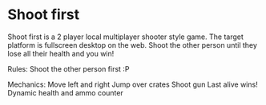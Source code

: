 # Shoot first
Shoot first is a 2 player local multiplayer shooter style game.
The target platform is fullscreen desktop on the web.
Shoot the other person until they lose all their health and you win!

Rules: 
Shoot the other person first :P

Mechanics:
Move left and right
Jump over crates
Shoot gun
Last alive wins!
Dynamic health and ammo counter
